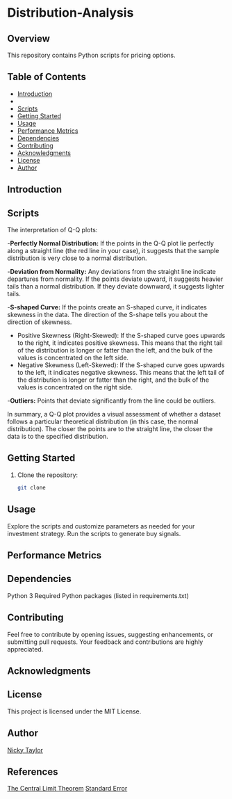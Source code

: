 # Distribution-Analysis

## Overview

This repository contains Python scripts for pricing options.

## Table of Contents

- [Introduction](#introduction)
- [](#)
- [Scripts](#scripts)
- [Getting Started](#getting-started)
- [Usage](#usage)
- [Performance Metrics](#performance-metrics)
- [Dependencies](#dependencies)
- [Contributing](#contributing)
- [Acknowledgments](#Acknowledgments)
- [License](#license)
- [Author](#author)

## Introduction

## Scripts

The interpretation of Q-Q plots:

-**Perfectly Normal Distribution:** If the points in the Q-Q plot lie perfectly along a straight line (the red line in your case), it suggests that the sample distribution is very close to a normal distribution.

-**Deviation from Normality:** Any deviations from the straight line indicate departures from normality. If the points deviate upward, it suggests heavier tails than a normal distribution. If they deviate downward, it suggests lighter tails.

-**S-shaped Curve:** If the points create an S-shaped curve, it indicates skewness in the data. The direction of the S-shape tells you about the direction of skewness.
- Positive Skewness (Right-Skewed): If the S-shaped curve goes upwards to the right, it indicates positive skewness. This means that the right tail of the distribution is longer or fatter than the left, and the bulk of the values is concentrated on the left side.
- Negative Skewness (Left-Skewed): If the S-shaped curve goes upwards to the left, it indicates negative skewness. This means that the left tail of the distribution is longer or fatter than the right, and the bulk of the values is concentrated on the right side.


-**Outliers:** Points that deviate significantly from the line could be outliers.

In summary, a Q-Q plot provides a visual assessment of whether a dataset follows a particular theoretical distribution (in this case, the normal distribution). The closer the points are to the straight line, the closer the data is to the specified distribution.

## Getting Started

1. Clone the repository:

   ```bash
   git clone

## Usage
 
Explore the scripts and customize parameters as needed for your investment strategy. Run the scripts to generate buy signals.

## Performance Metrics

## Dependencies

Python 3
Required Python packages (listed in requirements.txt)

## Contributing

Feel free to contribute by opening issues, suggesting enhancements, or submitting pull requests. Your feedback and contributions are highly appreciated.

## Acknowledgments

## License

This project is licensed under the MIT License.

## Author

[Nicky Taylor](https://github.com/CoderNicky)


## References

[The Central Limit Theorem](https://www.investopedia.com/terms/c/central_limit_theorem.asp)
[Standard Error](https://www.investopedia.com/terms/s/standard-error.asp)
